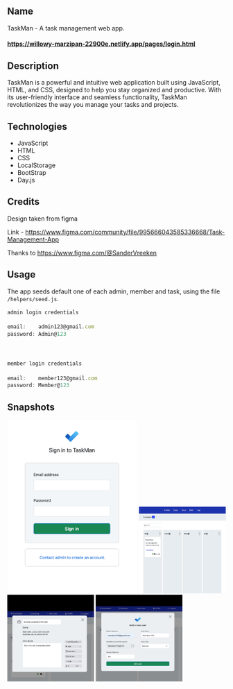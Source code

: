 ## Name

TaskMan - A task management web app.

#### <a target="_blank" href="https://willowy-marzipan-22900e.netlify.app/pages/login.html">https://willowy-marzipan-22900e.netlify.app/pages/login.html</a>



## Description

TaskMan is a powerful and intuitive web application built using JavaScript, HTML, and CSS, designed to help you stay organized and productive. With its user-friendly interface and seamless functionality, TaskMan revolutionizes the way you manage your tasks and projects.

## Technologies

- JavaScript
- HTML
- CSS
- LocalStorage
- BootStrap
- Day.js

## Credits
Design taken from figma

Link - https://www.figma.com/community/file/995666043585336668/Task-Management-App

Thanks to https://www.figma.com/@SanderVreeken

## Usage

The app seeds default one of each admin, member and task, using the file `/helpers/seed.js`.

```js
admin login credentials

email:    admin123@gmail.com
password: Admin@123



member login credentials

email:    member123@gmail.com
password: Member@123
```
## Snapshots

<img src="./public//images/Login%20page.jpeg" width="300" height="400"/>

<img src="./public//images/screenshot-2023-06-21-00-43-16.png" width="200" height="200"/>


<img src="./public//images/task.jpeg" width="200" height="200"/>


<img src="./public//images/add-user.jpeg" width="200" height="200"/>
